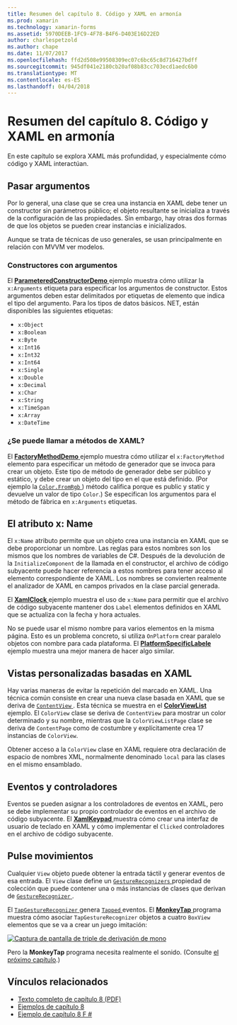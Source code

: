 ```yaml
---
title: Resumen del capítulo 8. Código y XAML en armonía
ms.prod: xamarin
ms.technology: xamarin-forms
ms.assetid: 5970DEEB-1FC9-4F78-B4F6-D403E16D22ED
author: charlespetzold
ms.author: chape
ms.date: 11/07/2017
ms.openlocfilehash: ffd2d508e99508309ec07c6bc65c8d716427bdff
ms.sourcegitcommit: 945df041e2180cb20af08b83cc703ecd1aedc6b0
ms.translationtype: MT
ms.contentlocale: es-ES
ms.lasthandoff: 04/04/2018
---
```

# <a name="summary-of-chapter-8-code-and-xaml-in-harmony"></a>Resumen del capítulo 8. Código y XAML en armonía

En este capítulo se explora XAML más profundidad, y especialmente cómo código y XAML interactúan.

## <a name="passing-arguments"></a>Pasar argumentos

Por lo general, una clase que se crea una instancia en XAML debe tener un constructor sin parámetros público; el objeto resultante se inicializa a través de la configuración de las propiedades. Sin embargo, hay otras dos formas de que los objetos se pueden crear instancias e inicializados.

Aunque se trata de técnicas de uso generales, se usan principalmente en relación con MVVM ver modelos.

### <a name="constructors-with-arguments"></a>Constructores con argumentos

El [ **ParameteredConstructorDemo** ](https://github.com/xamarin/xamarin-forms-book-samples/tree/master/Chapter08/ParameteredConstructorDemo) ejemplo muestra cómo utilizar la `x:Arguments` etiqueta para especificar los argumentos de constructor. Estos argumentos deben estar delimitados por etiquetas de elemento que indica el tipo del argumento. Para los tipos de datos básicos. NET, están disponibles las siguientes etiquetas:

- `x:Object`
- `x:Boolean`
- `x:Byte`
- `x:Int16`
- `x:Int32`
- `x:Int64`
- `x:Single`
- `x:Double`
- `x:Decimal`
- `x:Char`
- `x:String`
- `x:TimeSpan`
- `x:Array`
- `x:DateTime`

### <a name="can-i-call-methods-from-xaml"></a>¿Se puede llamar a métodos de XAML?

El [ **FactoryMethodDemo** ](https://github.com/xamarin/xamarin-forms-book-samples/tree/master/Chapter08/FactoryMethodDemo) ejemplo muestra cómo utilizar el `x:FactoryMethod` elemento para especificar un método de generador que se invoca para crear un objeto. Este tipo de método de generador debe ser público y estático, y debe crear un objeto del tipo en el que está definido. (Por ejemplo la [ `Color.FromRgb` ](https://developer.xamarin.com/api/member/Xamarin.Forms.Color.FromRgb/p/System.Double/System.Double/System.Double/)) método califica porque es public y static y devuelve un valor de tipo `Color`.) Se especifican los argumentos para el método de fábrica en `x:Arguments` etiquetas.

## <a name="the-xname-attribute"></a>El atributo x: Name

El `x:Name` atributo permite que un objeto crea una instancia en XAML que se debe proporcionar un nombre. Las reglas para estos nombres son los mismos que los nombres de variables de C#. Después de la devolución de la `InitializeComponent` de la llamada en el constructor, el archivo de código subyacente puede hacer referencia a estos nombres para tener acceso al elemento correspondiente de XAML. Los nombres se convierten realmente el analizador de XAML en campos privados en la clase parcial generada.

El [ **XamlClock** ](https://github.com/xamarin/xamarin-forms-book-samples/tree/master/Chapter08/XamlClock) ejemplo muestra el uso de `x:Name` para permitir que el archivo de código subyacente mantener dos `Label` elementos definidos en XAML que se actualiza con la fecha y hora actuales.

No se puede usar el mismo nombre para varios elementos en la misma página. Esto es un problema concreto, si utiliza `OnPlatform` crear paralelo objetos con nombre para cada plataforma. El [ **PlatformSpecificLabele** ](https://github.com/xamarin/xamarin-forms-book-samples/tree/master/Chapter08/PlatformSpecificLabels) ejemplo muestra una mejor manera de hacer algo similar.

## <a name="custom-xaml-based-views"></a>Vistas personalizadas basadas en XAML

Hay varias maneras de evitar la repetición del marcado en XAML. Una técnica común consiste en crear una nueva clase basada en XAML que se deriva de [ `ContentView` ](https://developer.xamarin.com/api/type/Xamarin.Forms.ContentView/). Esta técnica se muestra en el [ **ColorViewList** ](https://github.com/xamarin/xamarin-forms-book-samples/tree/master/Chapter08/ColorViewList) ejemplo. El `ColorView` clase se deriva de `ContentView` para mostrar un color determinado y su nombre, mientras que la `ColorViewListPage` clase se deriva de `ContentPage` como de costumbre y explícitamente crea 17 instancias de `ColorView`.

Obtener acceso a la `ColorView` clase en XAML requiere otra declaración de espacio de nombres XML, normalmente denominado `local` para las clases en el mismo ensamblado.

## <a name="events-and-handlers"></a>Eventos y controladores

Eventos se pueden asignar a los controladores de eventos en XAML, pero se debe implementar su propio controlador de eventos en el archivo de código subyacente. El [ **XamlKeypad** ](https://github.com/xamarin/xamarin-forms-book-samples/tree/master/Chapter08/XamlKeypad) muestra cómo crear una interfaz de usuario de teclado en XAML y cómo implementar el `Clicked` controladores en el archivo de código subyacente.

## <a name="tap-gestures"></a>Pulse movimientos

Cualquier `View` objeto puede obtener la entrada táctil y generar eventos de esa entrada. El `View` clase define un [ `GestureRecognizers` ](https://developer.xamarin.com/api/property/Xamarin.Forms.View.GestureRecognizers/) propiedad de colección que puede contener una o más instancias de clases que derivan de [ `GestureRecognizer` ](https://developer.xamarin.com/api/type/Xamarin.Forms.GestureRecognizer/).

El [ `TapGestureRecognizer` ](https://developer.xamarin.com/api/type/Xamarin.Forms.TapGestureRecognizer/) genera [ `Tapped` ](https://developer.xamarin.com/api/event/Xamarin.Forms.TapGestureRecognizer.Tapped/) eventos. El [ **MonkeyTap** ](https://github.com/xamarin/xamarin-forms-book-samples/tree/master/Chapter08/MonkeyTap) programa muestra cómo asociar `TapGestureRecognizer` objetos a cuatro `BoxView` elementos que se va a crear un juego imitación:

[![Captura de pantalla de triple de derivación de mono](images/ch08fg07-small.png "imitación juego")](images/ch08fg07-large.png#lightbox "imitación juego")

Pero la **MonkeyTap** programa necesita realmente el sonido. (Consulte [el próximo capítulo](chapter09.md).)



## <a name="related-links"></a>Vínculos relacionados

- [Texto completo de capítulo 8 (PDF)](https://download.xamarin.com/developer/xamarin-forms-book/XamarinFormsBook-Ch08-Apr2016.pdf)
- [Ejemplos de capítulo 8](https://github.com/xamarin/xamarin-forms-book-samples/tree/master/Chapter08)
- [Ejemplo de capítulo 8 F #](https://github.com/xamarin/xamarin-forms-book-samples/tree/master/Chapter08/FS/XamlKeypad)
